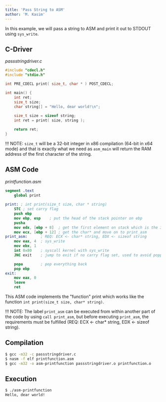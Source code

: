 ```yaml
---
title: 'Pass String to ASM'
author: 'M. Kasim'
---
```


In this example, we will pass a string to ASM and print it out to STDOUT using `sys_write`.

## C-Driver

_passstringdriver.c_
``` C
#include "cdecl.h"
#include "stdio.h"

int PRE_CDECL print( size_t, char * ) POST_CDECL;

int main() {
    int ret;
    size_t size;
    char string[] = "Hello, dear world!\n";
    
    size_t size = sizeof string;
    int ret = print( size, string );

    return ret;
}
```

!!! NOTE: `size_t` will be a 32-bit integer in x86 compilation (64-bit in x64 mode) and that is exactly what we need as `asm_main` will return the RAM address of the first character of the string.


## ASM Code

_printfunction.asm_
``` NASM
segment .text
    global print
    
print: ; int print(size_t size, char * string)
	STC	; set carry flag
    push ebp
    mov ebp, esp	; put the head of the stack pointer on ebp
    pusha
    mov edx, [ebp + 8]	; get the first element on stack which is the 32-bit int size
    mov ecx, [ebp + 12] ; get the char* and move on to print_asm
print_asm:      ; REQ: ECX <- char* string, EDX <- sizeof string
    mov eax, 4  ; sys_write
    mov ebx, 1  
    int 0x80    ; syscall kernel with sys_write
	JNC exit	; jump to exit if no carry flag set, used to avoid popping unnecessarily

    popa		; pop everything back
    pop ebp 
exit:
    mov eax, 0
    leave
    ret
```

This ASM code implements the "function" print which works like the function `int print(size_t size, char* string)`.

!!! NOTE: The label `print_asm` can be executed from within another part of the code by using `call print_asm`, but before executing `print_asm`, the requirements must be fulfilled (REQ: ECX <- char* string, EDX <- sizeof string).


## Compilation

``` bash
$ gcc -m32 -c passstringdriver.c
$ nasm -f elf printfunction.asm
$ gcc -m32 -o asm-printfunction passstringdriver.o printfunction.o
```

## Execution

``` bash
$ ./asm-printfunction
Hello, dear world!
```

